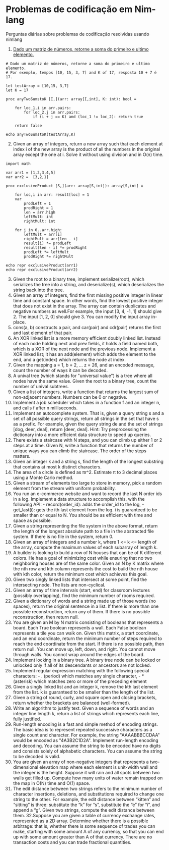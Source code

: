 # Problemas de codificação em Nim-lang

Perguntas diárias sobre problemas de codificação resolvidas usando nimlang

1. [Dado um matriz de números, retorne a soma do primeiro e ultimo elemento.](https://github.com/Nim-br/coding-problems-in-nim/blob/master/day1.nim)
```
# Dado um matriz de números, retorne a soma do primeiro e ultimo elemento.
# Por exemplo, tempos [10, 15, 3, 7] and K of 17, resposta 10 + 7 é 17.

let testArray = [10,15, 3,7]
let K = 17

proc anyTwoSumstoK [I,](arr: array[I,int], K: int): bool =

    for loc_1,i in arr.pairs:
        for loc_2,j in arr.pairs:
            if (i + j == K) and (loc_1 != loc_2): return true
    
    return false

echo anyTwoSumstoK(testArray,K)
```
2. Given an array of integers, return a new array such that each element at index i of the new array is the product of all the numbers in the original array except the one at i. Solve it without using division and in O(n) time.

```
import math

var arr1 = [1,2,3,4,5]
var arr2 =  [3,2,1]

proc exclusiveProduct [S,](arr: array[S,int]): array[S,int] =

    for loc,i in arr: result[loc] = 1
    var
        prodLeft = 1
        prodRight = 1
        len = arr.high
        leftMult: int
        rightMult: int

    for i in 0..arr.high:
        leftMult = arr[i]
        rightMult = arr[len - i]
        result[i] *= prodLeft
        result[len - i] *= prodRight
        prodLeft *= leftMult
        prodRight *= rightMult

echo repr exclusiveProduct(arr1)
echo repr exclusiveProduct(arr2)
```
3. Given the root to a binary tree, implement serialize(root), which serializes the tree into a string, and deserialize(s), which deserializes the string back into the tree.
4. Given an array of integers, find the first missing positive integer in linear time and constant space. In other words, find the lowest positive integer that does not exist in the array. The array can contain duplicates and negative numbers as well.For example, the input [3, 4, -1, 1] should give 2. The input [1, 2, 0] should give 3. You can modify the input array in-place.
5. cons(a, b) constructs a pair, and car(pair) and cdr(pair) returns the first and last element of that pair. 
6. An XOR linked list is a more memory efficient doubly linked list. Instead of each node holding next and prev fields, it holds a field named both, which is a XOR of the next node and the previous node. Implement a XOR linked list; it has an add(element) which adds the element to the end, and a get(index) which returns the node at index.
7. Given the mapping a = 1, b = 2, ... z = 26, and an encoded message, count the number of ways it can be decoded.
8. A unival tree (which stands for "universal value") is a tree where all nodes have the same value. Given the root to a binary tree, count the number of unival subtrees.
9. Given a list of integers, write a function that returns the largest sum of non-adjacent numbers. Numbers can be 0 or negative.
10. Implement a job scheduler which takes in a function f and an integer n, and calls f after n milliseconds.
11. Implement an autocomplete system. That is, given a query string s and a set of all possible query strings, return all strings in the set that have s as a prefix. For example, given the query string de and the set of strings [dog, deer, deal], return [deer, deal]. Hint: Try preprocessing the dictionary into a more efficient data structure to speed up queries.
12. There exists a staircase with N steps, and you can climb up either 1 or 2 steps at a time. Given N, write a function that returns the number of unique ways you can climb the staircase. The order of the steps matters.
13. Given an integer k and a string s, find the length of the longest substring that contains at most k distinct characters.
14. The area of a circle is defined as πr^2. Estimate π to 3 decimal places using a Monte Carlo method.
15. Given a stream of elements too large to store in memory, pick a random element from the stream with uniform probability.
16. You run an e-commerce website and want to record the last N order ids in a log. Implement a data structure to accomplish this, with the following API: - record(order_id): adds the order_id to the log, - get_last(i): gets the ith last element from the log. i is guaranteed to be smaller than or equal to N. You should be as efficient with time and space as possible.
17. Given a string representing the file system in the above format, return the length of the longest absolute path to a file in the abstracted file system. If there is no file in the system, return 0.
18. Given an array of integers and a number k, where 1 <= k <= length of the array, compute the maximum values of each subarray of length k.
19. A builder is looking to build a row of N houses that can be of K different colors. He has a goal of minimizing cost while ensuring that no two neighboring houses are of the same color. Given an N by K matrix where the nth row and kth column represents the cost to build the nth house with kth color, return the minimum cost which achieves this goal.
20. Given two singly linked lists that intersect at some point, find the intersecting node. The lists are non-cyclical.
21. Given an array of time intervals (start, end) for classroom lectures (possibly overlapping), find the minimum number of rooms required.
22. Given a dictionary of words and a string made up of those words (no spaces), return the original sentence in a list. If there is more than one possible reconstruction, return any of them. If there is no possible reconstruction, then return null.
23. You are given an M by N matrix consisting of booleans that represents a board. Each True boolean represents a wall. Each False boolean represents a tile you can walk on. Given this matrix, a start coordinate, and an end coordinate, return the minimum number of steps required to reach the end coordinate from the start. If there is no possible path, then return null. You can move up, left, down, and right. You cannot move through walls. You cannot wrap around the edges of the board.
24. Implement locking in a binary tree. A binary tree node can be locked or unlocked only if all of its descendants or ancestors are not locked.
25. Implement regular expression matching with the following special characters: - . (period) which matches any single character, - * (asterisk) which matches zero or more of the preceding element
26. Given a singly linked list and an integer k, remove the kth last element from the list. k is guaranteed to be smaller than the length of the list.
27. Given a string of round, curly, and square open and closing brackets, return whether the brackets are balanced (well-formed).
28. Write an algorithm to justify text. Given a sequence of words and an integer line length k, return a list of strings which represents each line, fully justified.
29. Run-length encoding is a fast and simple method of encoding strings. The basic idea is to represent repeated successive characters as a single count and character. For example, the string "AAAABBBCCDAA" would be encoded as "4A3B2C1D2A". Implement run-length encoding and decoding. You can assume the string to be encoded have no digits and consists solely of alphabetic characters. You can assume the string to be decoded is valid.
30. You are given an array of non-negative integers that represents a two-dimensional elevation map where each element is unit-width wall and the integer is the height. Suppose it will rain and all spots between two walls get filled up. Compute how many units of water remain trapped on the map in O(N) time and O(1) space.
31. The edit distance between two strings refers to the minimum number of character insertions, deletions, and substitutions required to change one string to the other. For example, the edit distance between “kitten” and “sitting” is three: substitute the “k” for “s”, substitute the “e” for “i”, and append a “g”. Given two strings, compute the edit distance between them.
32.Suppose you are given a table of currency exchange rates, represented as a 2D array. Determine whether there is a possible arbitrage: that is, whether there is some sequence of trades you can make, starting with some amount A of any currency, so that you can end up with some amount greater than A of that currency. There are no transaction costs and you can trade fractional quantities.
